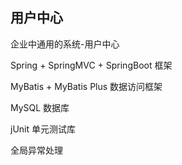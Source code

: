 ## 用户中心
企业中通用的系统-用户中心

Spring + SpringMVC + SpringBoot 框架

MyBatis + MyBatis Plus 数据访问框架

MySQL 数据库

jUnit 单元测试库

全局异常处理
